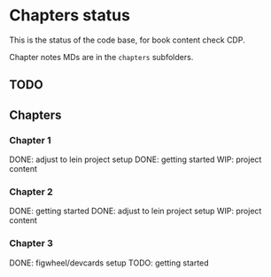 # Chapters status

This is the status of the code base, for book content check CDP.

Chapter notes MDs are in the `chapters` subfolders.

## TODO

## Chapters

### Chapter 1

DONE: adjust to lein project setup
DONE: getting started
WIP: project content

### Chapter 2

DONE: getting started
DONE: adjust to lein project setup
WIP: project content

### Chapter 3

DONE: figwheel/devcards setup
TODO: getting started
